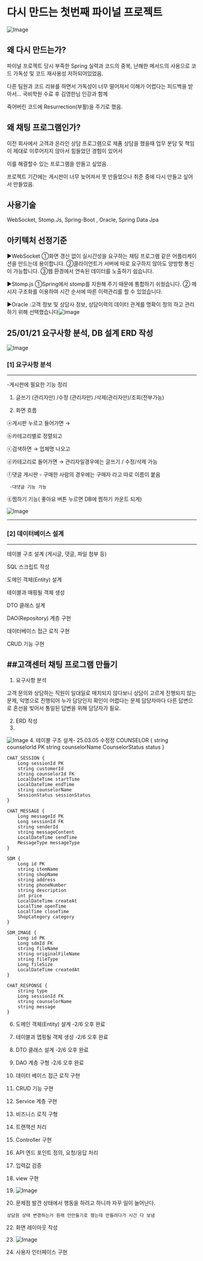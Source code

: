 # 다시 만드는 첫번째 파이널 프로젝트
![Image](https://github.com/user-attachments/assets/37384ed3-d396-4c10-b184-4d30e85b0910)

## 왜 다시 만드는가?

파이널 프로젝트 당시 부족한 Spring 실력과 코드의 중복, 난해한 메서드의 사용으로 코드 가독성 및 코드 재사용성 저하되어있었음.

다른 팀원과 코드 리뷰를 하면서 가독성이 너무 떨어져서 이해가 어렵다는 피드백을 받아서... 국비학원 수료 후 김영한님 인강과 함께

죽어버린 코드에 Resurrection(부활)을 주기로 했음.

## 왜 채팅 프로그램인가? 

이전 회사에서 고객과 온라인 상담 프로그램으로 제품 상담을 했을때 업무 분담 및 책임이 제대로 이루어지지 않아서 힘들었던 경험이 있어서 

이를 해결할수 있는 프로그램을 만들고 싶었음. 

프로젝트 기간에는 게시판이 너무 늦어져서 못 만들었으나 취준 중에 다시 만들고 싶어서 만들었음.

## 사용기술
WebSocket, Stomp.Js, Spring-Boot , Oracle, Spring Data Jpa

## 아키텍처 선정기준

▶WebSocket 
①화면 갱신 없이 실시간성을 요구하는 채팅 프로그램 같은 어플리케이션을 만드는데 용이합니다. 
 ②클라이언트가 서버에 따로 요구하지 않아도 양방향 통신이 가능합니다.
 ③웹 환경에서 연속된 데이터를 노출하기 쉽습니다.

▶Stomp.js
 ①Spring에서 stomp를 지원해 주기 때문에 통합하기 쉬웠습니다.
 ② 메시지 구조화를 이용하여 시간 순서에 따른 이력관리를 할 수 있었습니다.

▶Oracle :고객 정보 및 상담사 정보, 상담이력의 데이터 관계를 명확이 정의 하고 관리하기 위해 선택했습니다![image](https://github.com/user-attachments/assets/7f3e530c-19cf-4489-96da-38305a862089)



## 25/01/21 요구사항 분석, DB 설계 ERD 작성
![Image](https://github.com/user-attachments/assets/fc7452bc-65af-4771-b9ec-79e29261b748)

### [1] 요구사항 분석
----
-게시판에 필요한 기능 정리

1. 글쓰기 (관리자만) /수정 (관리자만) /삭제(관리자만)/조회(전부가능)

2. 화면 흐름

ⓐ게시판 누르고 들어가면 →

ⓑ카테고리별로 정렬되고

ⓒ검색하면  →  업체명 나오고

ⓓ카테고리로 들어가면 →  관리자일경우에는 글쓰기 / 수정/삭제 가능

ⓕ댓글 게시판 - 구매한 사람의 경우에는 구매자 라고 따로 이름이 붙음

     -대댓글 기능 가능

ⓖ찜하기 기능( 좋아요 버튼 누르면 DB에 찜하기 카운트 되게)

![Image](https://github.com/user-attachments/assets/50a00261-8f30-4e15-81e1-2417d1c5436f)
***
### [2] 데이터베이스 설계
----
테이블 구조 설계 (게시글, 댓글, 파일 첨부 등)


SQL 스크립트 작성


도메인 객체(Entity) 설계


테이블과 매핑될 객체 생성


DTO 클래스 설계


DAO(Repository) 계층 구현


데이터베이스 접근 로직 구현


CRUD 기능 구현

##고객센터 채팅 프로그램 만들기
----
1. 요구사항 분석

고객 문의와 상담하는 직원이 일대일로 매치되지 않다보니 상담이 고르게 진행되지 않는 문제, 
익명으로 진행되어 누가 담당인지 확인이 어렵다는 문제 
담당자마다 다른 답변으로 혼선을 빚어서 통일된 답변을 위해 담당자가 필요.


2.  ERD 작성
3.  
![Image](https://github.com/user-attachments/assets/fc7452bc-65af-4771-b9ec-79e29261b748)
4.  테이블 구조 설계- 25.03.05 수정정
COUNSELOR {
        string counselorId PK
        string counselorName
        CounselorStatus status
    }

    CHAT_SESSION {
        Long sessionId PK
        string customerId
        string counselorId FK
        LocalDateTime startTime
        LocalDateTime endTime
        string counselorName
        SessionStatus sessionStatus
    }

    CHAT_MESSAGE {
        Long messageId PK
        Long sessionId FK
        string senderId
        string messageContent
        LocalDateTime sendTime
        MessageType messageType
    }

    SDM {
        Long id PK
        string itemName
        string shopName
        string address
        string phoneNumber
        string description
        int price
        LocalDateTime createAt
        LocalTime openTime
        LocalTime closeTime
        ShopCategory category
    }

    SDM_IMAGE {
        Long id PK
        Long sdmId FK
        string fileName
        string originalFileName
        string fileType
        Long fileSize
        LocalDateTime createdAt
    }

    CHAT_RESPONSE {
        string type
        Long sessionId FK
        string counselorName
        string message
    }
6.  도메인 객체(Entity) 설계
-2/6 오후 완료
7.  테이블과 맵핑될 객체 생성
-2/6 오후 완료
8.  DTO 클래스 설계
-2/6 오후 완료
9.  DAO 계층 구형
-2/6 오후 완료
10.  데이터 베이스 접근 로직 구현

11.  CRUD 기능 구현

12.  Service 계층 구현

13.  비즈니스 로직 구형

14.  트랜잭션 처리

15.  Controller 구현

16.  API 엔드 포인트 정의, 요청/응답 처리

17.  입력값 검증

18.  view 구현

19.  ![Image](https://github.com/user-attachments/assets/7a375294-2c73-4a10-8ba6-770ad13a611f)
20.  문제점 발견 상태에서 행동을 하려고 하니까 자꾸 일이 늘어난다.

    상담원 상태 변경하는거 원래 안만들기로 했는데 만들려다가 시간 다 보냄

22.  화면 레이아웃 작성

23.  ![Image](https://github.com/user-attachments/assets/80217cd0-c020-4a9e-981d-83dc0da5c147)

24.  사용자 인터페이스 구현
